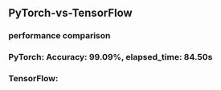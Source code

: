 ## PyTorch-vs-TensorFlow
### performance comparison
### PyTorch: Accuracy: 99.09%, elapsed_time: 84.50s
### TensorFlow: 
